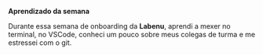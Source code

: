 **Aprendizado da semana**

Durante essa semana de onboarding da **Labenu**, aprendi a mexer no terminal, no VSCode, conheci um pouco sobre meus colegas de turma e me estressei com o git.